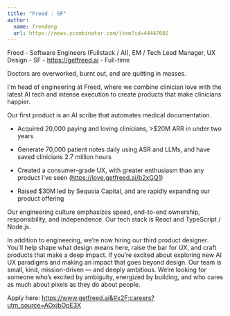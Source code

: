 ```yaml
---
title: "Freed : SF"
author:
  name: freedeng
  url: https://news.ycombinator.com/item?id=44447602
---
```


<JobNavigation />

Freed - Software Engineers (Fullstack &#x2F; AI), EM &#x2F; Tech Lead Manager, UX Design - SF - <a href="https:&#x2F;&#x2F;getfreed.ai" rel="nofollow">https:&#x2F;&#x2F;getfreed.ai</a> - Full-time

Doctors are overworked, burnt out, and are quitting in masses.

I&#x27;m head of engineering at Freed, where we combine clinician love with the latest AI tech and intense execution to create products that make clinicians happier.

Our first product is an AI scribe that automates medical documentation.

- Acquired 20,000 paying and loving clinicians, &gt;$20M ARR in under two years

- Generate 70,000 patient notes daily using ASR and LLMs, and have saved clinicians 2.7 million hours

- Created a consumer-grade UX, with greater enthusiasm than any product I&#x27;ve seen (<a href="https:&#x2F;&#x2F;love.getfreed.ai&#x2F;b2xGQ1" rel="nofollow">https:&#x2F;&#x2F;love.getfreed.ai&#x2F;b2xGQ1</a>)

- Raised $30M led by Sequoia Capital, and are rapidly expanding our product offering

Our engineering culture emphasizes speed, end-to-end ownership, responsibility, and independence. Our tech stack is React and TypeScript &#x2F; Node.js.

In addition to engineering, we’re now hiring our third product designer. You&#x27;ll help shape what design means here, raise the bar for UX, and craft products that make a deep impact. If you’re excited about exploring new AI UX paradigms and making an impact that goes beyond design. Our team is small, kind, mission-driven — and deeply ambitious. We’re looking for someone who’s excited by ambiguity, energized by building, and who cares as much about pixels as they do about people.

Apply here: <a href="https:&#x2F;&#x2F;www.getfreed.ai&#x2F;careers?utm_source=AOxjbOpE3X" rel="nofollow">https:&#x2F;&#x2F;www.getfreed.ai&#x2F;careers?utm_source=AOxjbOpE3X</a>
<JobApplication />
